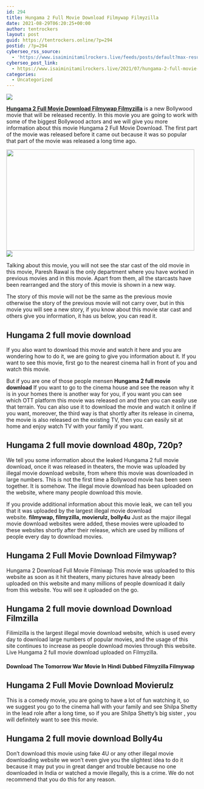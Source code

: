 ```yaml
---
id: 294
title: Hungama 2 Full Movie Download Filmywap Filmyzilla
date: 2021-08-29T06:20:25+00:00
author: tentrockers
layout: post
guid: https://tentrockers.online/?p=294
postid: /?p=294
cyberseo_rss_source:
  - 'https://www.isaiminitamilrockers.live/feeds/posts/default?max-results=150&start-index=1'
cyberseo_post_link:
  - https://www.isaiminitamilrockers.live/2021/07/hungama-2-full-movie-download-filmywap.html
categories:
  - Uncategorized
---
```

<div class="media_block">
  <img src="https://1.bp.blogspot.com/-VLLQuyJe63w/YPpNgIh56nI/AAAAAAAABEU/wEWua-u-P00gMG_ADyco_N_uvzUzR7_GACLcBGAsYHQ/s72-w495-h266-c/Hungama-2-Hindi-Movie-1.png" class="media_thumbnail" />
</div>

<meta content="Hungama 2 Full Movie Download Filmywap Filmyzilla is a new Bollywood movie that will be released recently. In this movie you are going to w..." name="twitter:description" />

  


<center>
</center>

**[Hungama 2 Full Movie Download Filmywap Filmyzilla](https://www.tamilrockers.co.nz/hungama-2-full-movie-download-tamilrockers-isaimini/)** is a new Bollywood movie that will be released recently. In this movie you are going to work with some of the biggest Bollywood actors and we will give you more information about this movie Hungama 2 Full Movie Download. The first part of the movie was released before it came out because it was so popular that part of the movie was released a long time ago.

<div class="separator">
  <a href="https://1.bp.blogspot.com/-VLLQuyJe63w/YPpNgIh56nI/AAAAAAAABEU/wEWua-u-P00gMG_ADyco_N_uvzUzR7_GACLcBGAsYHQ/s753/Hungama-2-Hindi-Movie-1.png"><img loading="lazy" border="0" data-original-height="626" data-original-width="753" height="266" src="https://1.bp.blogspot.com/-VLLQuyJe63w/YPpNgIh56nI/AAAAAAAABEU/wEWua-u-P00gMG_ADyco_N_uvzUzR7_GACLcBGAsYHQ/w495-h266/Hungama-2-Hindi-Movie-1.png" width="495" /></a>
</div>



<div class="separator">
  <a href="https://www.tamilrockers.co.nz/hungama-2-full-movie-download-tamilrockers-isaimini/"><img border="0" data-original-height="250" data-original-width="300" src="https://1.bp.blogspot.com/-nfbzYVobUik/YMlpOerzdgI/AAAAAAAAA3Y/aAupsOUs_WMY6Lv7R1OtZhI6OqaRh-YAwCPcBGAYYCw/s0/e854879156f0849f3d27a89db88ed039.png" /></a>
</div>

Talking about this movie, you will not see the star cast of the old movie in this movie, Paresh Rawal is the only department where you have worked in previous movies and in this movie. Apart from them, all the starcasts have been rearranged and the story of this movie is shown in a new way.

The story of this movie will not be the same as the previous movie otherwise the story of the previous movie will not carry over, but in this movie you will see a new story, if you know about this movie star cast and others give you information, it has us below, you can read it.

## Hungama 2 full movie download

If you also want to download this movie and watch it here and you are wondering how to do it, we are going to give you information about it. If you want to see this movie, first go to the nearest cinema hall in front of you and watch this movie.

But if you are one of those people mensen&nbsp;**Hungama 2 full movie download**&nbsp;If you want to go to the cinema house and see the reason why it is in your homes there is another way for you, if you want you can see which OTT platform this movie was released on and then you can easily use that terrain. You can also use it to download the movie and watch it online if you want, moreover, the third way is that shortly after its release in cinema, the movie is also released on the existing TV, then you can easily sit at home and enjoy watch TV with your family if you want.

## <span class="ez-toc-section" id="Hungama_2_full_Movie_Download_480p_720p"></span>**Hungama 2 full movie download 480p, 720p?**

We tell you some information about the leaked Hungama 2 full movie download, once it was released in theaters, the movie was uploaded by illegal movie download website, from where this movie was downloaded in large numbers. This is not the first time a Bollywood movie has been seen together. It is somehow. The illegal movie download has been uploaded on the website, where many people download this movie.

If you provide additional information about this movie leak, we can tell you that it was uploaded by the largest illegal movie download website.&nbsp;**filmywap, filmyzilla, movierulz, bolly4u**&nbsp;Just as the major illegal movie download websites were added, these movies were uploaded to these websites shortly after their release, which are used by millions of people every day to download movies.

## <span class="ez-toc-section" id="Hungama_2_Full_Movie_Download_Filmywap"></span>Hungama 2 Full Movie Download Filmywap?

Hungama 2 Download Full Movie Filmiwap This movie was uploaded to this website as soon as it hit theaters, many pictures have already been uploaded on this website and many millions of people download it daily from this website. You will see it uploaded on the go.

## <span class="ez-toc-section" id="Hungama_2_full_Movie_Download_Download_Filmzilla"></span>**Hungama 2 full movie download Download Filmzilla**

Filimizilla is the largest illegal movie download website, which is used every day to download large numbers of popular movies, and the usage of this site continues to increase as people download movies through this website. Live Hungama 2 full movie download uploaded on Filmyzilla.

#### <span class="ez-toc-section" id="The_Tomorrow_War_Movie_Download_In_Hindi_Dubbed_Filmyzilla_Filmywap"></span>Download The Tomorrow War Movie In Hindi Dubbed Filmyzilla Filmywap

## <span class="ez-toc-section" id="Hungama_2_Full_Movie_Download_Movierulz"></span>**Hungama 2 Full Movie Download Movierulz**

This is a comedy movie, you are going to have a lot of fun watching it, so we suggest you go to the cinema hall with your family and see Shilpa Shetty in the lead role after a long time, so if you are Shilpa Shetty’s big sister , you will definitely want to see this movie.

## <span class="ez-toc-section" id="Hungama_2_Full_Movie_Download_Bolly4u"></span>**Hungama 2 full movie download Bolly4u**

Don’t download this movie using fake 4U or any other illegal movie downloading website we won’t even give you the slightest idea to do it because it may put you in great danger and trouble because no one downloaded in India or watched a movie illegally, this is a crime. We do not recommend that you do this for any reason.

<center>
</center>
